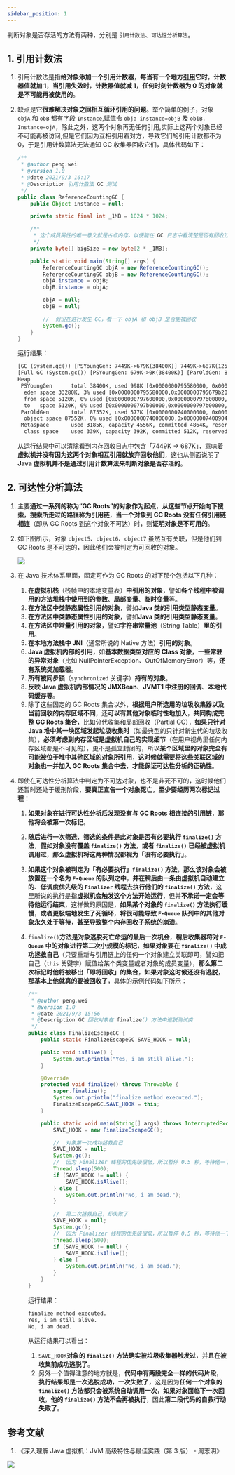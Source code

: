 ```yaml
---
sidebar_position: 1
---
```


判断对象是否存活的方法有两种，分别是 `引用计数法`、`可达性分析算法`。

## 1. 引用计数法

1. 引用计数法是指**给对象添加一个引用计数器**，**每当有一个地方[引用](https://ricear.com/project-34/doc-530)它时**，**计数器值就加 1**，**当引用失效时**，**计数器值就减 1**，**任何时刻计数器为 0 的对象就是不可能再被使用的**。
2. 缺点是它**很难解决对象之间相互循环引用的问题**。举个简单的例子，对象 `objA` 和 `obB` 都有字段 `Instance`,赋值令 `obja instance=objB` 及 `obiB. Instance=ojA`，除此之外，这两个对象再无任何引用,实际上这两个对象已经不可能再被访问,但是它们因为互相引用着对方，导致它们的引用计数都不为 0，于是引用计数算法无法通知 GC 收集器回收它们，具体代码如下：
   
   ```java
   /**
    * @author peng.wei
    * @version 1.0
    * @date 2021/9/3 16:17
    * @Description 引用计数法 GC 测试
    */
   public class ReferenceCountingGC {
       public Object instance = null;
   
       private static final int _1MB = 1024 * 1024;
   
       /**
        * 这个成员属性的唯一意义就是占点内存，以便能在 GC 日志中看清楚是否有回收过
        */
       private byte[] bigSize = new byte[2 * _1MB];
   
       public static void main(String[] args) {
           ReferenceCountingGC objA = new ReferenceCountingGC();
           ReferenceCountingGC objB = new ReferenceCountingGC();
           objA.instance = objB;
           objB.instance = objA;
   
           objA = null;
           objB = null;
   
           //  假设在这行发生 GC，看一下 objA 和 objB 是否能被回收
           System.gc();
       }
   }
   ```
   
   运行结果：
   
   ```txt
   [GC (System.gc()) [PSYoungGen: 7449K->679K(38400K)] 7449K->687K(125952K), 0.0019256 secs] [Times: user=0.00 sys=0.00, real=0.00 secs] 
   [Full GC (System.gc()) [PSYoungGen: 679K->0K(38400K)] [ParOldGen: 8K->577K(87552K)] 687K->577K(125952K), [Metaspace: 3178K->3178K(1056768K)], 0.0082725 secs] [Times: user=0.01 sys=0.00, real=0.01 secs] 
   Heap
    PSYoungGen      total 38400K, used 998K [0x0000000795580000, 0x0000000798000000, 0x00000007c0000000)
     eden space 33280K, 3% used [0x0000000795580000,0x0000000795679b20,0x0000000797600000)
     from space 5120K, 0% used [0x0000000797600000,0x0000000797600000,0x0000000797b00000)
     to   space 5120K, 0% used [0x0000000797b00000,0x0000000797b00000,0x0000000798000000)
    ParOldGen       total 87552K, used 577K [0x0000000740000000, 0x0000000745580000, 0x0000000795580000)
     object space 87552K, 0% used [0x0000000740000000,0x0000000740090418,0x0000000745580000)
    Metaspace       used 3185K, capacity 4556K, committed 4864K, reserved 1056768K
     class space    used 339K, capacity 392K, committed 512K, reserved 1048576K
   ```
   
   从运行结果中可以清除看到内存回收日志中包含「7449K -> 687K」，意味着**虚拟机并没有因为这两个对象相互引用就放弃回收他们**，这也从侧面说明了**Java 虚拟机并不是通过引用计数算法来判断对象是否存活的**。

## 2. 可达性分析算法

1. 主要**通过一系列的称为“GC Roots”的对象作为起点**，**从这些节点开始向下搜索**，**搜索所走过的路径称为引用链**，**当一个对象到 GC Roots 没有任何引用链相连**（即从 GC Roots 到这个对象不可达）时，则**证明对象是不可用的**。
2. 如下图所示，对象 `object5`、`object6`、`object7` 虽然互有关联，但是他们到 GC Roots 是不可达的，因此他们会被判定为可回收的对象。
   
   ![](https://notebook.ricear.com/media/202109/2021-09-03_143542_966399.png)
3. 在 Java 技术体系里面，固定可作为 GC Roots 的对下那个包括以下几种：
   
   1. **在虚拟机栈**（栈帧中的本地变量表）**中引用的对象**，譬如**各个线程中被调用的方法堆栈中使用到的参数**、**局部变量**、**临时变量**等。
   2. **在方法区中类静态属性引用的对象**，譬如**Java 类的引用类型静态变量**。
   3. **在方法区中类静态属性引用的对象**，譬如**Java 类的引用类型静态变量**。
   4. **在方法区中常量引用的对象**，譬如**字符串常量池**（String Table）**里的引用**。
   5. **在本地方法栈中 JNI**（通常所说的 Native 方法）**引用的对象**。
   6. **Java 虚拟机内部的引用**，如**基本数据类型对应的 Class 对象**，**一些常驻的异常对象**（比如 NullPointerException、OutOfMemoryError）等，**还有系统类加载器**。
   7. **所有被同步锁**（`synchronized` 关键字）**持有的对象**。
   8. **反映 Java 虚拟机内部情况的 JMXBean**、**JVMT1 中注册的回调**、**本地代码缓存等**。
   9. 除了这些固定的 GC Roots 集合以外，**根据用户所选用的垃圾收集器以及当前回收的内存区域不同**，还**可以有其他对象临时性地加入**，**共同构成完整 GC Roots 集合**，比如分代收集和局部回收（Partial GC），**如果只针对 Java 堆中某一块区域发起垃圾收集时**（如最典型的只针对新生代的垃圾收集），**必须考虑到内存区域是虚拟机自己的实现细节**（在用户视角里任何内存区域都是不可见的），更不是孤立封闭的，所以**某个区域里的对象完全有可能被位于堆中其他区域的对象所引用**，**这时候就需要将这些关联区域的对象也一并加入 GC Roots 集合中去**，**才能保证可达性分析的正确性**。
4. 即使在可达性分析算法中判定为不可达对象，也不是非死不可的，这时候他们还暂时还处于缓刑阶段，**要真正宣告一个对象死亡**，**至少要经历两次标记过程**：
   
   1. **如果对象在进行可达性分析后发现没有与 GC Roots 相连接的引用链**，**那他将会被第一次标记**。
   2. **随后进行一次筛选**，**筛选的条件是此对象是否有必要执行 `finalize()` 方法**，**假如对象没有覆盖 `finalize()` 方法**，**或者 `finalize()` 已经被虚拟机调用过**，**那么虚拟机将这两种情况都视为「没有必要执行」**。
   3. **如果这个对象被判定为「有必要执行」`finalize()` 方法**，**那么该对象会被放置在一个名为 `F-Queue` 的队列之中**，**并在稍后由一条由虚拟机自动建立的**、**低调度优先级的 `Finalizer` 线程去执行他们的 `finalize()` 方法**，这里所说的执行是指**虚拟机会触发这个方法开始运行**，但并**不承诺一定会等待他运行结束**，这样做的原因是，**如果某个对象的 `finalize()` 方法执行缓慢**，**或者更极端地发生了死循环**，**将很可能导致 `F-Queue` 队列中的其他对象永久处于等待**，**甚至导致整个内存回收子系统的崩溃**。
   4. `finalize()`**方法是对象逃脱死亡命运的最后一次机会**，**稍后收集器将对 `F-Queue` 中的对象进行第二次小规模的标记**，**如果对象要在 `finalize()` 中成功拯救自己**（只要重新与引用链上的任何一个对象建立关联即可，譬如把自己（`this` 关键字）赋值给某个类变量或者对象的成员变量），**那么第二次标记时他将被移出「即将回收」的集合**，**如果对象这时候还没有逃脱**，**那基本上他就真的要被回收了**，具体的示例代码如下所示：
      
      ```java
      /**
       * @author peng.wei
       * @version 1.0
       * @date 2021/9/3 15:56
       * @Description GC 回收对象在 finalize() 方法中逃脱测试类
       */
      public class FinalizeEscapeGC {
          public static FinalizeEscapeGC SAVE_HOOK = null;
      
          public void isAlive() {
              System.out.println("Yes, i am still alive.");
          }
      
          @Override
          protected void finalize() throws Throwable {
              super.finalize();
              System.out.println("finalize method executed.");
              FinalizeEscapeGC.SAVE_HOOK = this;
          }
      
          public static void main(String[] args) throws InterruptedException {
              SAVE_HOOK = new FinalizeEscapeGC();
      
              //  对象第一次成功拯救自己
              SAVE_HOOK = null;
              System.gc();
              //  因为 Finalizer 线程的优先级很低，所以暂停 0.5 秒，等待他一下
              Thread.sleep(500);
              if (SAVE_HOOK != null) {
                  SAVE_HOOK.isAlive();
              } else {
                  System.out.println("No, i am dead.");
              }
      
              //  第二次拯救自己，却失败了
              SAVE_HOOK = null;
              System.gc();
              //  因为 Finalizer 线程的优先级很低，所以暂停 0.5 秒，等待他一下
              Thread.sleep(500);
              if (SAVE_HOOK != null) {
                  SAVE_HOOK.isAlive();
              } else {
                  System.out.println("No, i am dead.");
              }
          }
      }
      ```
      
      运行结果：
      
      ```txt
      finalize method executed.
      Yes, i am still alive.
      No, i am dead.
      ```
      
      从运行结果可以看出：
      
      1. `SAVE_HOOK`**对象的 `finaliz()` 方法确实被垃圾收集器触发过**，**并且在被收集前成功逃脱了**。
      2. 另外一个值得注意的地方就是，**代码中有两段完全一样的代码片段**，**执行结果却是一次逃脱成功**，**一次失败了**，这是因为**任何一个对象的 `finalize()` 方法都只会被系统自动调用一次**，**如果对象面临下一次回收**，**他的 `finalize()` 方法不会再被执行**，因此**第二段代码的自救行动失败了**。

## 参考文献

1. 《深入理解 Java 虚拟机：JVM 高级特性与最佳实践（第 3 版） - 周志明》

![](https://notebook.ricear.com/media/202105//1621914618.1032557.png)

